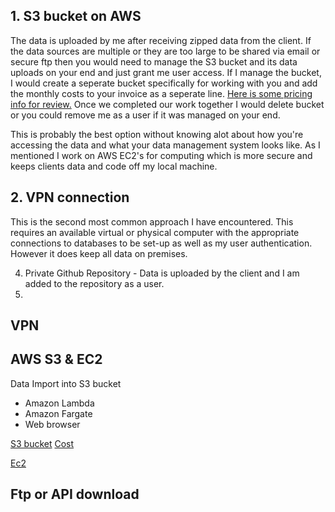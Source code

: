 

## 1.  S3 bucket on AWS 
The data is uploaded by me after receiving zipped data from the client. If the data sources are multiple or they are too large to be shared via email or secure ftp then you would need to manage the S3 bucket  and its data uploads on your end and just grant me user access. If I manage the bucket, I would create a seperate bucket specifically for working with you and add the monthly costs to your invoice as a seperate line. [Here is some pricing info for review.](https://aws.amazon.com/s3/pricing/?nc=sn&loc=4) Once we completed our work together I would delete bucket or you could remove me as a user if it was managed on your end. 

This is probably the best option without knowing alot about how you're accessing the data and what your data management system looks like. As I mentioned I work on AWS EC2's for computing which is more secure and keeps clients data and code off my local machine. 


## 2.  VPN connection 
This is the second most common approach I have encountered. This requires an available virtual or physical computer with the appropriate connections to databases to be set-up as well as my user authentication. However it does keep all data on premises.


4.  Private Github Repository - Data is uploaded by the client and I am added to the repository as a user.
5. 
## VPN

## AWS S3 & EC2

Data Import into S3 bucket
- Amazon Lambda 
- Amazon Fargate
- Web browser

[S3 bucket](https://aws.amazon.com/s3/getting-started/?nc=sn&loc=5)
[Cost](https://aws.amazon.com/s3/pricing/?nc=sn&loc=4)

[Ec2](https://aws.amazon.com/ec2/?nc=bc&pg=gs) 


## Ftp or API download

<!--stackedit_data:
eyJoaXN0b3J5IjpbMTczNzE3MTI4MSwtMTUwMDc5Mzc3MSw4OT
QxMzM0N119
-->